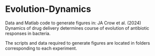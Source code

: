 # Evolution-Dynamics

Data and Matlab code to generate figures in: 
JA Crow et al. (2024) Dynamics of drug delivery determines course of evolution of antibiotic responses in bacteria.

The scripts and data required to generate figures are located in folders corresponding to each experiment.
